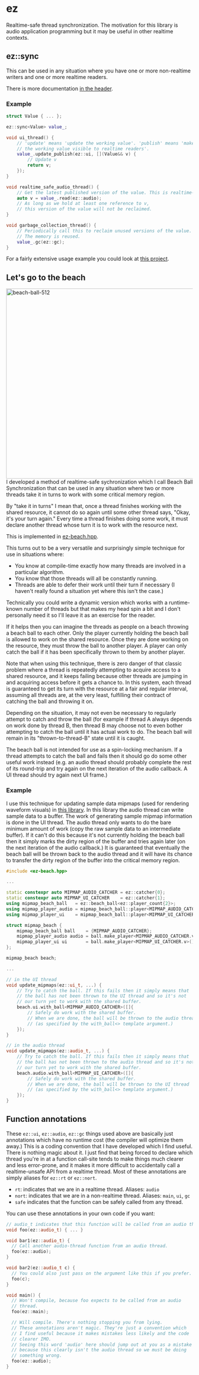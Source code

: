 # ez

Realtime-safe thread synchronization. The motivation for this library is audio application programming but it may be useful in other realtime contexts.

## ez::sync<T>

This can be used in any situation where you have one or more non-realtime writers and one or more realtime readers.

There is more documentation [in the header](include/ez.hpp).

### Example

```c++
struct Value { ... };

ez::sync<Value> value_;

void ui_thread() {
	// 'update' means 'update the working value'. 'publish' means 'make
	// the working value visible to realtime readers'.
	value_.update_publish(ez::ui, [](Value&& v) {
		// Update v
		return v;
	});
}

void realtime_safe_audio_thread() {
	// Get the latest published version of the value. This is realtime-safe.
	auto v = value_.read(ez::audio);
	// As long as we hold at least one reference to v,
	// this version of the value will not be reclaimed.
}

void garbage_collection_thread() {
	// Periodically call this to reclaim unused versions of the value.
	// The memory is reused.
	value_.gc(ez::gc);
}
```

For a fairly extensive usage example you could look at [this project](https://github.com/colugomusic/scuff).

## Let's go to the beach

<img width="512" height="512" align="right" alt="beach-ball-512" src="https://github.com/user-attachments/assets/724a573d-90cb-4325-adf9-e3f40e1bc632" />

I developed a method of realtime-safe sychronization which I call Beach Ball Synchronization that can be used in any situation where two or more threads take it in turns to work with some critical memory region.

By "take it in turns" I mean that, once a thread finishes working with the shared resource, it cannot do so again until some other thread says, "Okay, it's your turn again." Every time a thread finishes doing some work, it must declare another thread whose turn it is to work with the resource next.

This is implemented in [ez-beach.hpp](include/ez-beach.hpp).

This turns out to be a very versatile and surprisingly simple technique for use in situations where:

- You know at compile-time exactly how many threads are involved in a particular algorithm.
- You know that those threads will all be constantly running.
- Threads are able to defer their work until their turn if necessary (I haven't really found a situation yet where this isn't the case.)

Technically you could write a dynamic version which works with a runtime-known number of threads but that makes my head spin a bit and I don't personally need it so I'll leave it as an exercise for the reader.

If it helps then you can imagine the threads as people on a beach throwing a beach ball to each other. Only the player currently holding the beach ball is allowed to work on the shared resource. Once they are done working on the resource, they must throw the ball to another player. A player can only catch the ball if it has been specifically thrown to them by another player.

Note that when using this technique, there is zero danger of that classic problem where a thread is repeatedly attempting to acquire access to a shared resource, and it keeps failing because other threads are jumping in and acquiring access before it gets a chance to. In this system, each thread is guaranteed to get its turn with the resource at a fair and regular interval, assuming all threads are, at the very least, fulfilling their contract of catching the ball and throwing it on.

Depending on the situation, it may not even be necessary to regularly attempt to catch and throw the ball (for example if thread A always depends on work done by thread B, then thread B may choose not to even bother attempting to catch the ball until it has actual work to do. The beach ball will remain in its "thrown-to-thread-B" state until it is caught.

The beach ball is not intended for use as a spin-locking mechanism. If a thread attempts to catch the ball and fails then it should go do some other useful work instead (e.g. an audio thread should probably complete the rest of its round-trip and try again on the next iteration of the audio callback. A UI thread should try again next UI frame.)

### Example

I use this technique for updating sample data mipmaps (used for rendering waveform visuals) in [this library](https://github.com/colugomusic/adrian). In this library the audio thread can write sample data to a buffer. The work of generating sample mipmap information is done in the UI thread. The audio thread only wants to do the bare minimum amount of work (copy the raw sample data to an intermediate buffer). If it can't do this because it's not currently holding the beach ball then it simply marks the dirty region of the buffer and tries again later (on the next iteration of the audio callback.) It is guaranteed that eventually the beach ball will be thrown back to the audio thread and it will have its chance to transfer the dirty region of the buffer into the critical memory region.

```c++
#include <ez-beach.hpp>

...

static constexpr auto MIPMAP_AUDIO_CATCHER = ez::catcher{0};
static constexpr auto MIPMAP_UI_CATCHER    = ez::catcher{1};
using mipmap_beach_ball   = ez::beach_ball<ez::player_count{2}>;
using mipmap_player_audio = mipmap_beach_ball::player<MIPMAP_AUDIO_CATCHER.v>;
using mipmap_player_ui    = mipmap_beach_ball::player<MIPMAP_UI_CATCHER.v>;

struct mipmap_beach {
	mipmap_beach_ball ball    = {MIPMAP_AUDIO_CATCHER};
	mipmap_player_audio audio = ball.make_player<MIPMAP_AUDIO_CATCHER.v>();
	mipmap_player_ui ui       = ball.make_player<MIPMAP_UI_CATCHER.v>();
};

mipmap_beach beach;

...

// in the UI thread
void update_mipmaps(ez::ui_t, ...) {
	// Try to catch the ball. If this fails then it simply means that
	// the ball has not been thrown to the UI thread and so it's not
	// our turn yet to work with the shared buffer.
	beach.ui.with_ball<MIPMAP_AUDIO_CATCHER>([]{
		// Safely do work with the shared buffer.
		// When we are done, the ball will be thrown to the audio thread
		// (as specified by the with_ball<> template argument.)
	});
}

// in the audio thread
void update_mipmaps(ez::audio_t, ...) {
	// Try to catch the ball. If this fails then it simply means that
	// the ball has not been thrown to the audio thread and so it's not
	// our turn yet to work with the shared buffer.
	beach.audio.with_ball<MIPMAP_UI_CATCHER>([]{
		// Safely do work with the shared buffer.
		// When we are done, the ball will be thrown to the UI thread
		// (as specified by the with_ball<> template argument.)
	});
}
```

## Function annotations
These `ez::ui`, `ez::audio`, `ez::gc` things used above are basically just annotations which have no runtime cost (the compiler will optimize them away.) This is a coding convention that I have developed which I find useful. There is nothing magic about it. I just find that being forced to declare which thread you're in at a function call-site tends to make things much clearer and less error-prone, and it makes it more difficult to accidentally call a realtime-unsafe API from a realtime thread. Most of these annotations are simply aliases for `ez::rt` or `ez::nort`.

- `rt`: indicates that we are in a realtime thread. Aliases: `audio`
- `nort`: indicates that we are in a non-realtime thread. Aliases: `main`, `ui`, `gc`
- `safe` indicates that the function can be safely called from any thread.

You can use these annotations in your own code if you want:

```c++
// audio_t indicates that this function will be called from an audio thread.
void foo(ez::audio_t) { ... }

void bar1(ez::audio_t) {
  // Call another audio-thread function from an audio thread.
  foo(ez::audio);
}

void bar2(ez::audio_t c) {
  // You could also just pass on the argument like this if you prefer.
  foo(c);
}

void main() {
  // Won't compile, because foo expects to be called from an audio
  // thread.
  foo(ez::main);

  // Will compile. There's nothing stopping you from lying.
  // These annotations aren't magic. They're just a convention which
  // I find useful because it makes mistakes less likely and the code
  // clearer IMO.
  // Seeing this word 'audio' here should jump out at you as a mistake
  // because this clearly isn't the audio thread so we must be doing
  // something wrong.
  foo(ez::audio); 
}
```
